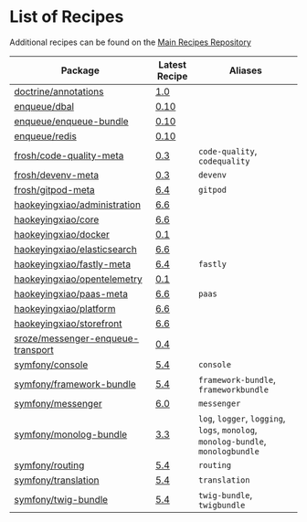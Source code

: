 # List of Recipes

Additional recipes can be found on the [Main Recipes Repository](https://github.com/symfony/recipes/blob/flex/main/RECIPES.md)

| Package | Latest Recipe | Aliases |
| --- | --- | --- |
| [doctrine/annotations](https://packagist.org/packages/doctrine/annotations) | [1.0](doctrine/annotations/1.0) |  |
| [enqueue/dbal](https://packagist.org/packages/enqueue/dbal) | [0.10](enqueue/dbal/0.10) |  |
| [enqueue/enqueue-bundle](https://packagist.org/packages/enqueue/enqueue-bundle) | [0.10](enqueue/enqueue-bundle/0.10) |  |
| [enqueue/redis](https://packagist.org/packages/enqueue/redis) | [0.10](enqueue/redis/0.10) |  |
| [frosh/code-quality-meta](https://packagist.org/packages/frosh/code-quality-meta) | [0.3](frosh/code-quality-meta/0.3) | `code-quality`, `codequality` |
| [frosh/devenv-meta](https://packagist.org/packages/frosh/devenv-meta) | [0.3](frosh/devenv-meta/0.3) | `devenv` |
| [frosh/gitpod-meta](https://packagist.org/packages/frosh/gitpod-meta) | [6.4](frosh/gitpod-meta/6.4) | `gitpod` |
| [haokeyingxiao/administration](https://packagist.org/packages/haokeyingxiao/administration) | [6.6](haokeyingxiao/administration/6.6) |  |
| [haokeyingxiao/core](https://packagist.org/packages/haokeyingxiao/core) | [6.6](haokeyingxiao/core/6.6) |  |
| [haokeyingxiao/docker](https://packagist.org/packages/haokeyingxiao/docker) | [0.1](haokeyingxiao/docker/0.1) |  |
| [haokeyingxiao/elasticsearch](https://packagist.org/packages/haokeyingxiao/elasticsearch) | [6.6](haokeyingxiao/elasticsearch/6.6) |  |
| [haokeyingxiao/fastly-meta](https://packagist.org/packages/haokeyingxiao/fastly-meta) | [6.4](haokeyingxiao/fastly-meta/6.4) | `fastly` |
| [haokeyingxiao/opentelemetry](https://packagist.org/packages/haokeyingxiao/opentelemetry) | [0.1](haokeyingxiao/opentelemetry/0.1) |  |
| [haokeyingxiao/paas-meta](https://packagist.org/packages/haokeyingxiao/paas-meta) | [6.6](haokeyingxiao/paas-meta/6.6) | `paas` |
| [haokeyingxiao/platform](https://packagist.org/packages/haokeyingxiao/platform) | [6.6](haokeyingxiao/platform/6.6) |  |
| [haokeyingxiao/storefront](https://packagist.org/packages/haokeyingxiao/storefront) | [6.6](haokeyingxiao/storefront/6.6) |  |
| [sroze/messenger-enqueue-transport](https://packagist.org/packages/sroze/messenger-enqueue-transport) | [0.4](sroze/messenger-enqueue-transport/0.4) |  |
| [symfony/console](https://packagist.org/packages/symfony/console) | [5.4](symfony/console/5.4) | `console` |
| [symfony/framework-bundle](https://packagist.org/packages/symfony/framework-bundle) | [5.4](symfony/framework-bundle/5.4) | `framework-bundle`, `frameworkbundle` |
| [symfony/messenger](https://packagist.org/packages/symfony/messenger) | [6.0](symfony/messenger/6.0) | `messenger` |
| [symfony/monolog-bundle](https://packagist.org/packages/symfony/monolog-bundle) | [3.3](symfony/monolog-bundle/3.3) | `log`, `logger`, `logging`, `logs`, `monolog`, `monolog-bundle`, `monologbundle` |
| [symfony/routing](https://packagist.org/packages/symfony/routing) | [5.4](symfony/routing/5.4) | `routing` |
| [symfony/translation](https://packagist.org/packages/symfony/translation) | [5.4](symfony/translation/5.4) | `translation` |
| [symfony/twig-bundle](https://packagist.org/packages/symfony/twig-bundle) | [5.4](symfony/twig-bundle/5.4) | `twig-bundle`, `twigbundle` |